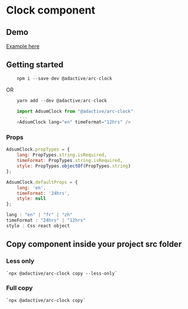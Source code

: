 # Clock component


## Demo

[Example here](https://adactivesas.github.io/adsum-react-components/packages/adsum-clock/examples/index.html)

## Getting started

```javascript
    npm i --save-dev @adactive/arc-clock
```
OR
```javascript
    yarn add --dev @adactive/arc-clock
```

```javascript
    import AdsumClock from "@adactive/arc-clock"
     ...
    <AdsumClock lang="en" timeFormat="12hrs" />
```

### Props
 
```javascript
AdsumClock.propTypes = {
    lang: PropTypes.string.isRequired,
    timeFormat: PropTypes.string.isRequired,
    style: PropTypes.objectOf(PropTypes.string)
};

AdsumClock.defaultProps = {
    lang: 'en',
    timeFormat: '24hrs',
    style: null
};
```

```javascript
lang : "en" | "fr" | "zh"
timeFormat : "24hrs" | "12hrs"
style : Css react object
```


## Copy component inside your project src folder  

### Less only
    `npx @adactive/arc-clock copy --less-only`
    
### Full copy
    `npx @adactive/arc-clock copy`